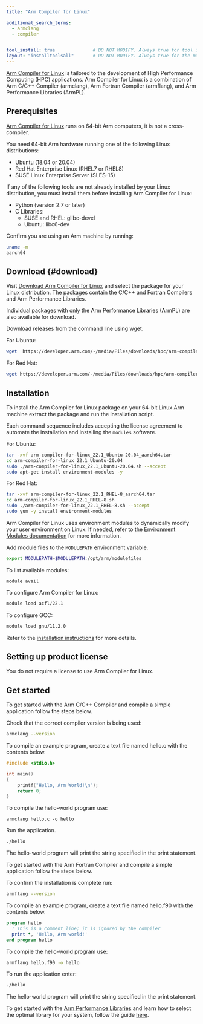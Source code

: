 ```yaml
---
title: "Arm Compiler for Linux"

additional_search_terms:
  - armclang
  - compiler


tool_install: true              # DO NOT MODIFY. Always true for tool installs
layout: "installtoolsall"       # DO NOT MODIFY. Always true for the main page of tool installs
---
```

[Arm Compiler for Linux](https://developer.arm.com/Tools%20and%20Software/Arm%20Compiler%20for%20Linux) is tailored to the development of High Performance Computing (HPC) applications. Arm Compiler for Linux is a combination of Arm C/C++ Compiler (armclang), Arm Fortran Compiler (armflang), and Arm Performance Libraries (ArmPL).

## Prerequisites

[Arm Compiler for Linux](https://developer.arm.com/Tools%20and%20Software/Arm%20Compiler%20for%20Linux) runs on 64-bit Arm computers, it is not a cross-compiler.

You need 64-bit Arm hardware running one of the following Linux distributions:
  * Ubuntu (18.04 or 20.04)
  * Red Hat Enterprise Linux (RHEL7 or RHEL8) 
  * SUSE Linux Enterprise Server (SLES-15)

If any of the following tools are not already installed by your Linux distribution, you must install them before installing Arm Compiler for Linux:

* Python (version 2.7 or later)
* C Libraries:
  - SUSE and RHEL: glibc-devel
  - Ubuntu: libc6-dev


Confirm you are using an Arm machine by running:

```bash { command_line="user@localhost | 2" }
uname -m
aarch64
```

## Download  {#download}

Visit [Download Arm Compiler for Linux](https://developer.arm.com/downloads/-/arm-compiler-for-linux) and select the package for your Linux distribution. 
The packages contain the C/C++ and Fortran Compilers and Arm Performance Libraries.

Individual packages with only the Arm Performance Libraries (ArmPL) are also available for download.

Download releases from the command line using wget.

For Ubuntu:

```bash { target="ubuntu:latest" }
wget  https://developer.arm.com/-/media/Files/downloads/hpc/arm-compiler-for-linux/22-1/arm-compiler-for-linux_22.1_Ubuntu-20.04_aarch64.tar
```

For Red Hat:
```bash { target="fedora:latest" }
wget https://developer.arm.com/-/media/Files/downloads/hpc/arm-compiler-for-linux/22-1/arm-compiler-for-linux_22.1_RHEL-8_aarch64.tar
```

## Installation

To install the Arm Compiler for Linux package on your 64-bit Linux Arm machine extract the package and run the installation script. 

Each command sequence includes accepting the license agreement to automate the installation and installing the `modules` software.

For Ubuntu:

```bash { target="ubuntu:latest" }
tar -xvf arm-compiler-for-linux_22.1_Ubuntu-20.04_aarch64.tar 
cd arm-compiler-for-linux_22.1_Ubuntu-20.04
sudo ./arm-compiler-for-linux_22.1_Ubuntu-20.04.sh --accept
sudo apt-get install environment-modules -y
```

For Red Hat:

```bash { target="fedora:latest" }
tar -xvf arm-compiler-for-linux_22.1_RHEL-8_aarch64.tar
cd arm-compiler-for-linux_22.1_RHEL-8.sh
sudo ./arm-compiler-for-linux_22.1_RHEL-8.sh --accept
sudo yum -y install environment-modules
```

Arm Compiler for Linux uses environment modules to dynamically modify your user environment on Linux. If needed, refer to the [Environment Modules documentation](https://lmod.readthedocs.io/en/latest/#id) for more information.

Add module files to the `MODULEPATH` environment variable. 

```bash
export MODULEPATH=$MODULEPATH:/opt/arm/modulefiles
```

To list available modules:

```console
module avail
```

To configure Arm Compiler for Linux:

```bash
module load acfl/22.1
```

To configure GCC:

```bash
module load gnu/11.2.0
```

Refer to the [installation instructions](https://developer.arm.com/documentation/102621/0100/Install) for more details.

## Setting up product license

You do not require a license to use Arm Compiler for Linux.

## Get started

To get started with the Arm C/C++ Compiler and compile a simple application follow the steps below. 

Check that the correct compiler version is being used:
```bash
armclang --version
```

To compile an example program, create a text file named hello.c with the contents below.

```C { file_name="hello.c" }
#include <stdio.h>

int main()
{
    printf("Hello, Arm World!\n");
    return 0;
}
```

To compile the hello-world program use:

```console
armclang hello.c -o hello
```

Run the application.

```bash 
./hello
```

The hello-world program will print the string specified in the print statement.

To get started with the Arm Fortran Compiler and compile a simple application follow the steps below. 

To confirm the installation is complete run:

```bash
armflang --version
```

To compile an example program, create a text file named hello.f90 with the contents below.

```fortran { file_name="hello.f90" }
program hello
  ! This is a comment line; it is ignored by the compiler
  print *, 'Hello, Arm world!'
end program hello
```

To compile the hello-world program use:

```bash
armflang hello.f90 -o hello
```

To run the application enter:

```bash 
./hello
```

The hello-world program will print the string specified in the print statement.

To get started with the [Arm Performance Libraries](https://developer.arm.com/Tools%20and%20Software/Arm%20Performance%20Libraries) and learn how to select the optimal library for your system, follow the guide [here](https://developer.arm.com/documentation/102574/0100).
